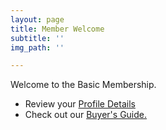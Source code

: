 ```yaml
---
layout: page
title: Member Welcome
subtitle: ''
img_path: ''

---
```

Welcome to the Basic Membership.

* Review your <a ms-profile="true" href="/profile">Profile Details</a>
* Check out our [Buyer's Guide.](https://bestheadphones.blog/members-only-buyer-s-guide/ "Buyer's Guide")